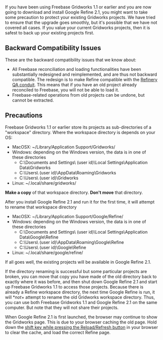 If you have been using Freebase Gridworks 1.1 or earlier and you are now going to download and install Google Refine 2.1, you might want to take some precaution to protect your existing Gridworks projects. We have tried to ensure that the upgrade goes smoothly, but it's possible that we have not covered all cases. If you value your current Gridworks projects, then it is safest to back up your existing projects first.

## Backward Compatibility Issues

These are the backward compatibility issues that we know about:

+ All Freebase reconciliation and loading functionalities have been substantially redesigned and reimplemented, and are thus not backward compatible. The redesign is to make Refine compatible with the [Refinery QA conduit](http://wiki.freebase.com/wiki/Refinery). This means that if you have an old project already reconciled to Freebase, you will not be able to load it.
+ Freebase-related operations from old projects can be undone, but cannot be extracted.

## Precautions
Freebase Gridworks 1.1 or earlier store its projects as sub-directories of a "workspace" directory. Where the workspace directory is depends on your OS:

+ MacOSX: ~/Library/Application Support/Gridworks/
+ Windows: depending on the Windows version, the data is in one of these directories
    + C:\Documents and Settings\ (user id)\Local Settings\Application Data\Gridworks
    + C:\Users\ (user id)\AppData\Roaming\Gridworks
    + C:\Users\ (user id)\Gridworks
+ Linux: ~/.local/share/gridworks/

**Make a copy** of that workspace directory. **Don't move** that directory.

After you install Google Refine 2.1 and run it for the first time, it will attempt to rename that workspace directory

+ MacOSX: ~/Library/Application Support/Google/Refine/
+ Windows: depending on the Windows version, the data is in one of these directories
    + C:\Documents and Settings\ (user id)\Local Settings\Application Data\Google\Refine
    + C:\Users\ (user id)\AppData\Roaming\Google\Refine
    + C:\Users\ (user id)\Google\Refine
+ Linux: ~/.local/share/google/refine/

If all goes well, the existing projects will be available in Google Refine 2.1.

If the directory renaming is successful but some particular projects are broken, you can move that copy you have made of the old directory back to exactly where it was before, and then shut down Google Refine 2.1 and start up Freebase Gridworks 1.1 to access those projects. Because there is already a Refine workspace directory, the next time Google Refine is run, it will **not*+ attempt to rename the old Gridworks workspace directory. Thus, you can use both Freebase Gridworks 1.1 and Google Refine 2.1 on the same computer. But note that they will not share their projects.

When Google Refine 2.1 is first launched, the browser may continue to show the Gridworks page. This is due to your browser caching the old page. Hold down the [shift key while pressing the Reload/Refresh button](http://lifehacker.com/5574852/shift%252Brefresh-is-like-the-restart-button-for-web-sites) in your browser to clear the cache, and load the correct Refine page.